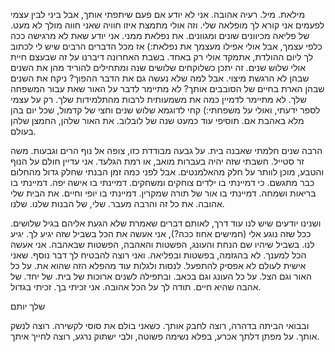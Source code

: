 מילאת. מיל. רעיה אהובה.
אני לא יודע אם פעם שיתפתי אותך, אבל ביני לבין עצמי לפעמים אני קורא לך מופלאה שלי.
וזה אולי מתמצת איזו חוויה שאני חווה מולך לא מעט. של פליאה מכיוונים שונים ומגוונים. את נפלאת ממני. אני יודע שאת לא מרגישה ככה כלפי עצמך, אבל אולי אפילו מעצמך את נפלאת:)
אז מכל הדברים הרבים שיש לי לכתוב לך ליום ההולדת, אתמקד אולי רק באחד.
בשבת האחרונה דיברנו על זה שבעצם חיית אולי שלוש שנים. זה יתכן כשלוקחים שלושים שנה ומתחילים להוריד מהן את השנים שבהן לא הרגשת מיצוי.
אבל למה שלא נעשה גם את הדבר ההפוך? ניקח את השנים שבהן הארת בחיים של הסובבים אותך?
לא מתיימר לדבר על האור שאת עבור המשפחה שלך. לא מתיימר לדמיין כמה את משמעותית לרבות מהתלמידות שלך.
רק על עצמי לספר ידעתי, ואולי על משפחתי:)
קחי לדוגמא שלוש שנים וחצי של קדמול, שכל יום בהן מלא באהבת אם. תוסיפי עוד כמעט שנה של לובלוב. את האור שלהן, החמצן שלהן בעולם.

הרבה שנים חלמתי שאבנה בית. על גבעה מבודדת כזו, צופה אל נוף הרים וגבעות. משה זר סטייל. חשבתי שזה יהיה בעברות מואב, או רמת הגלעד. אני עדיין חולם על הנוף והטבע, מוכן לוותר על חלק מהאלמנטים. אבל לפני כמה זמן הבנתי שחלק גדול מהחלום כבר מתגשם. כי דמיינתי בו ילדים צוחקים ומשחקים. דמיינתי בו אישה יפה. דמיינתי בו בריאות ושמחה. דמיינתי בו אור של תורה שמקרין. דמיינתי בו יופי וחיים. את הבית שלי אהובה. את כל זה והרבה מעבר. שלי, של הבנות שלנו. שלנו.

ושנינו יודעים שיש לנו עוד דרך, לאותם דברים שאמרת שלא הגעת אליהם בגיל שלושים. ככל שזה נוגע אלי (חמישים אחוז ככה?), אני אעשה את הכל בשביל שזה יגיע לך. יגיע לנו. בשביל שיהיו שם הנחת והעונג, הפשטות והאהבה, הפשטות שבאהבה. אני אעשה הכל למענך. לא בהגזמה, בפשטות ובפליאה.
ואני רוצה להבטיח לך דבר נוסף. שאני אישית לעולם לא אפסיק להתפעל. לנסות ולגלות עוד מהפלא הזה שהוא את. על כל האור וגם הצל. על כל העונג וגם בכאב. ובתפילה לשנים ארוכות של בית. של יחד. של אהבה שהיא חיים.
תודה לך על הכל אהובה.
אני זכיתי בך. זכיתי בגדול.

שלך
יותם



ובבואי הביתה בדהרה,
רוצה לחבק אותך.
כשאני בולם את סוסי לקשירה.
רוצה לנשק אותך.
על מפתן דלתך אכרע,
בפלא נשימה פשוטה,
ולבי ישתוק נרגע,
רוצה לחייך איתך.